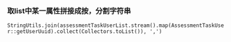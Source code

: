 ### 取list<Bean>中某一属性拼接成按，分割字符串

`StringUtils.join(assessmentTaskUserList.stream().map(AssessmentTaskUser::getUserUuid).collect(Collectors.toList()), ',')`